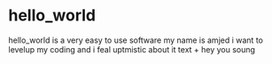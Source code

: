 # hello_world
hello_world is a very easy to use software
my name is amjed i want to levelup my coding and i feal uptmistic about it 
text + hey you soung 
